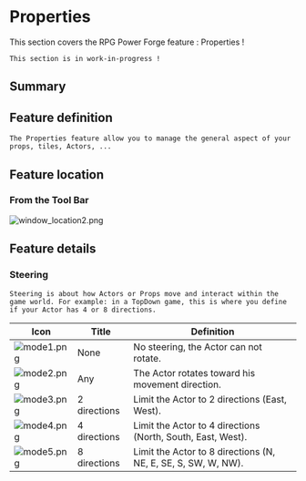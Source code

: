 # Properties
This section covers the RPG Power Forge feature : Properties !

```admonish warning title="I'm on it..."
This section is in work-in-progress ! 
```

## Summary

## Feature definition
```admonish summary title="Properties"
The Properties feature allow you to manage the general aspect of your props, tiles, Actors, ...
```


## Feature location

### From the Tool Bar

![window_location2.png](../../../../../media/user_manual/data_management/properties/window_location.png)

## Feature details

### Steering
```admonish summary title="Steering"
Steering is about how Actors or Props move and interact within the game world. For example: in a TopDown game, this is where you define if your Actor has 4 or 8 directions.
```

Icon | Title | Definition
---|---|---
![mode1.png](../../../../../media/user_manual/data_management/properties/steering/steering-mode-1.png) | None | No steering, the Actor can not rotate.
![mode2.png](../../../../../media/user_manual/data_management/properties/steering/steering-mode-2.png) | Any | The Actor rotates toward his movement direction.
![mode3.png](../../../../../media/user_manual/data_management/properties/steering/steering-mode-3.png) | 2 directions | Limit the Actor to 2 directions (East, West).
![mode4.png](../../../../../media/user_manual/data_management/properties/steering/steering-mode-4.png) | 4 directions | Limit the Actor to 4 directions (North, South, East, West).
![mode5.png](../../../../../media/user_manual/data_management/properties/steering/steering-mode-5.png) | 8 directions | Limit the Actor to 8 directions (N, NE, E, SE, S, SW, W, NW).